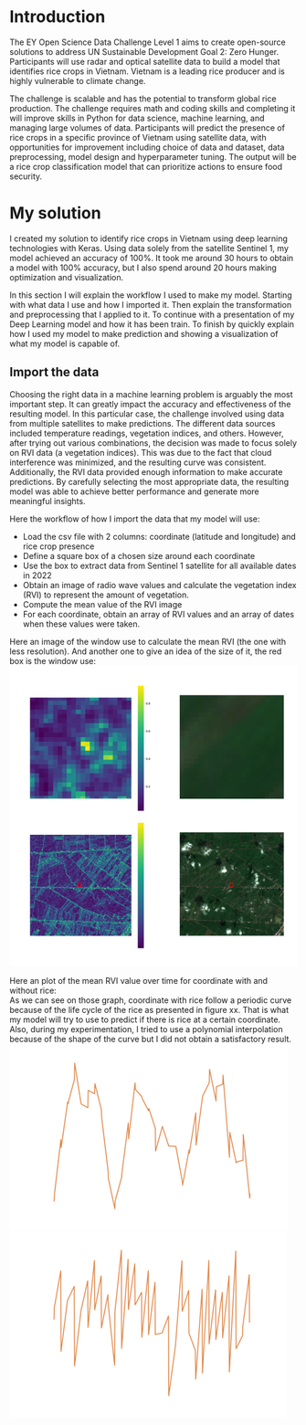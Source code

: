 # Introduction
The EY Open Science Data Challenge Level 1 aims to create open-source solutions to address UN Sustainable Development Goal 2: Zero Hunger. Participants will use radar and optical satellite data to build a model that identifies rice crops in Vietnam. Vietnam is a leading rice producer and is highly vulnerable to climate change.   


The challenge is scalable and has the potential to transform global rice production. The challenge requires math and coding skills and completing it will improve skills in Python for data science, machine learning, and managing large volumes of data. Participants will predict the presence of rice crops in a specific province of Vietnam using satellite data, with opportunities for improvement including choice of data and dataset, data preprocessing, model design and hyperparameter tuning. The output will be a rice crop classification model that can prioritize actions to ensure food security.

# My solution
I created my solution to identify rice crops in Vietnam using deep learning technologies with Keras. Using data solely from the satellite Sentinel 1, my model achieved an accuracy of 100%. It took me around 30 hours to obtain a model with 100% accuracy, but I also spend around 20 hours making optimization and visualization.  

In this section I will explain the workflow I used to make my model. Starting with what data I use and how I imported it. Then explain the transformation and preprocessing that I applied to it. To continue with a presentation of my Deep Learning model and how it has been train. To finish by quickly explain how I used my model to make prediction and showing a visualization of what my model is capable of.

## Import the data
Choosing the right data in a machine learning problem is arguably the most important step. It can greatly impact the accuracy and effectiveness of the resulting model. In this particular case, the challenge involved using data from multiple satellites to make predictions. The different data sources included temperature readings, vegetation indices, and others. However, after trying out various combinations, the decision was made to focus solely on RVI data (a vegetation indices). This was due to the fact that cloud interference was minimized, and the resulting curve was consistent. Additionally, the RVI data provided enough information to make accurate predictions. By carefully selecting the most appropriate data, the resulting model was able to achieve better performance and generate more meaningful insights.

Here the workflow of how I import the data that my model will use:
*	Load the csv file with 2 columns: coordinate (latitude and longitude) and rice crop presence
*	Define a square box of a chosen size around each coordinate
*	Use the box to extract data from Sentinel 1 satellite for all available dates in 2022
*	Obtain an image of radio wave values and calculate the vegetation index (RVI) to represent the amount of vegetation.
*	Compute the mean value of the RVI image
*	For each coordinate, obtain an array of RVI values and an array of dates when these values were taken.

Here an image of the window use to calculate the mean RVI (the one with less resolution). And another one to give an idea of the size of it, the red box is the window use:
![alt text](https://github.com/MrBounty/Data_portfolio/blob/main/EY%20data%20challenges%202023%20level%201/image/Picture1.png)

Here an plot of the mean RVI value over time for coordinate with and without rice:   
As we can see on those graph, coordinate with rice follow a periodic curve because of the life cycle of the rice as presented in figure xx.  That is what my model will try to use to predict if there is rice at a certain coordinate. Also, during my experimentation, I tried to use a polynomial interpolation because of the shape of the curve but I did not obtain a satisfactory result.
![alt text](https://github.com/MrBounty/Data_portfolio/blob/main/EY%20data%20challenges%202023%20level%201/image/Picture3.png)
![alt text](https://github.com/MrBounty/Data_portfolio/blob/main/EY%20data%20challenges%202023%20level%201/image/Picture4.png)
